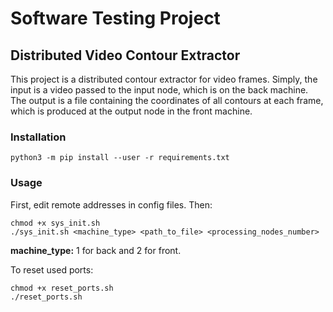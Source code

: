 # Software Testing Project
## Distributed Video Contour Extractor

This project is a distributed contour extractor for video frames. Simply, the input is a video passed to the input node, which is on the back machine. The output is a file containing the coordinates of all contours at each frame, which is produced at the output node in the front machine. 

### Installation

```
python3 -m pip install --user -r requirements.txt
```

### Usage

First, edit remote addresses in config files. 
Then:
```
chmod +x sys_init.sh
./sys_init.sh <machine_type> <path_to_file> <processing_nodes_number>
```
__machine_type:__ 1 for back and 2 for front.

To reset used ports:
```
chmod +x reset_ports.sh
./reset_ports.sh
```
